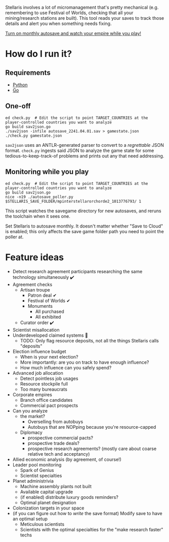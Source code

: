 Stellaris involves a lot of micromanagement that's pretty mechanical (e.g. remembering to use Festival of Worlds, checking that all your mining/research stations are built). This tool reads your saves to track those details and alert you when something needs fixing.

[Turn on monthly autosave and watch your empire while you play!](#monitoring-while-you-play)

# How do I run it?

## Requirements

* [Python](https://www.python.org/downloads/)
* [Go](https://golang.org/dl/)

## One-off
```
ed check.py  # Edit the script to point TARGET_COUNTRIES at the player-controlled countries you want to analyze
go build sav2json.go
./sav2json -infile autosave_2241.04.01.sav > gamestate.json
./check.py gamestate.json
```

`sav2json` uses an ANTLR-generated parser to convert to a _regrettable_ JSON format. `check.py` ingests said JSON to analyze the game state for some tedious-to-keep-track-of problems and prints out any that need addressing.

## Monitoring while you play

```
ed check.py  # Edit the script to point TARGET_COUNTRIES at the player-controlled countries you want to analyze
go build sav2json.go
nice -n19 ./autosave_poller.py $STELLARIS_SAVE_FOLDER/mpinterstellarorchorde2_1013776793/ 1
```

This script watches the savegame directory for new autosaves, and reruns the toolchain when it sees one.

Set Stellaris to autosave monthly. It doesn't matter whether "Save to Cloud" is enabled; this only affects the save game folder path you need to point the poller at.

# Feature ideas

* Detect research agreement participants researching the same technology simultaneously ✔️
* Agreement checks️
  * Artisan troupe
    * Patron deal ✔
    * Festival of Worlds ✔
    * Monuments
      * All purchased
      * All exhibited
  * Curator order ✔️
* Scientist misallocation
* Underdeveloped claimed systems 🚧
  * TODO: Only flag resource deposits, not all the things Stellaris calls "deposits"
* Election influence budget
  * When is your next election?
  * More importantly: are you on track to have enough influence?
  * How much influence can you safely spend?
* Advanced job allocation
  * Detect pointless job usages
  * Resource stockpile full
  * Too many bureaucrats
* Corporate empires
  * Branch office candidates
  * Commercial pact prospects
* Can you analyze
  * the market?
    * Overselling from autobuys
    * Autobuys that are NOPping because you're resource-capped
  * Diplomacy
    * prospective commercial pacts?
    * prospective trade deals?
    * prospective research agreements? (mostly care about coarse relative tech and acceptancy)
* Allied economic analysis (by agreement, of course!)
* Leader pool monitoring
  * Spark of Genius
  * Scientist specialties
* Planet administrivia
  * Machine assembly plants not built
  * Available capital upgrade
  * (if enabled) distribute luxury goods reminders?
  * Optimal planet designation
* Colonization targets in your space
* (if you can figure out how to _write_ the save format) Modify save to have an optimal setup
  * Meticulous scientists
  * Scientists with the optimal specialties for the "make research faster" techs
